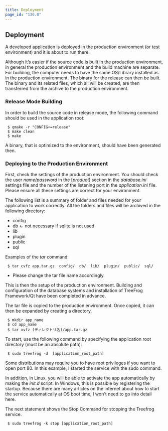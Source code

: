 ```yaml
---
title: Deployment
page_id: "130.0"
---
```


## Deployment

A developed application is deployed in the production environment (or test environment) and it is about to run there.

Although it’s easier if the source code is built in the production environment, in general the production environment and the build machine are separate. For building, the computer needs to have the same OS/Library installed as in the production environment. The binary for the release can then be built. The binary and its related files, which all will be created, are then transferred from the archive to the production environment.
 
### Release Mode Building

In order to build the source code in release mode, the following command should be used in the application root:

```
 $ qmake -r "CONFIG+=release" 
 $ make clean
 $ make
```

A binary, that is optimized to the environment, should have been generated then.

### Deploying to the Production Environment

First, check the settings of the production environment. You should check the user *name/password* in the [*product*] section in the *database.ini* settings file and the number of the listening port in the *application.ini* file. Please ensure all these settings are correct for your environment.

The following list is a summary of folder and files needed for your application to work correctly. All the folders and files will be archived in the following directory:

* config
* db      ← not necessary if sqlite is not used
* lib
* plugin
* public
* sql

Examples of the *tar* command:

```
 $ tar cvfz app.tar.gz  config/  db/  lib/  plugin/  public/  sql/
```

- Please change the tar file name accordingly.

This is then the setup of the production environment. Building and configuration of the database systems and installation of TreeFrog Framework/Qt have been completed in advance.

The tar file is copied to the production environment. Once copied, it can then be expanded by creating a directory.

```
 $ mkdir app_name
 $ cd app_name
 $ tar xvfz (ディレクトリ名)/app.tar.gz
```

To start, use the following command by specifying the application root directory (must be an absolute path):

```
 $ sudo treefrog -d  [application_root_path]
```

Some distributions may require you to have root privileges if you want to open port 80. In this example, I started the service with the sudo command.

In addition, in Linux, you will be able to activate the app automatically by making the *init.d* script. In Windows, this is possible by registering the startup. Because there are many articles on the internet about how to start the service automatically at OS boot time, I won't need to go into detail here.

The next statement shows the Stop Command for stopping the Treefrog service.

```
 $ sudo treefrog -k stop [application_root_path]
```